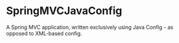 # SpringMVCJavaConfig
A Spring MVC application, written exclusively using Java Config - as opposed to XML-based config.
